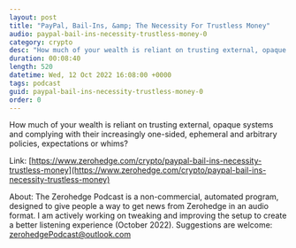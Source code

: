 ```yaml
---
layout: post
title: "PayPal, Bail-Ins, &amp; The Necessity For Trustless Money"
audio: paypal-bail-ins-necessity-trustless-money-0
category: crypto
desc: "How much of your wealth is reliant on trusting external, opaque systems and complying with their increasingly one-sided, ephemeral and arbitrary policies, expectations or whims? "
duration: 00:08:40
length: 520
datetime: Wed, 12 Oct 2022 16:08:00 +0000
tags: podcast
guid: paypal-bail-ins-necessity-trustless-money-0
order: 0
---
```

How much of your wealth is reliant on trusting external, opaque systems and complying with their increasingly one-sided, ephemeral and arbitrary policies, expectations or whims? 

Link: [https://www.zerohedge.com/crypto/paypal-bail-ins-necessity-trustless-money](https://www.zerohedge.com/crypto/paypal-bail-ins-necessity-trustless-money)

About: The Zerohedge Podcast is a non-commercial, automated program, designed to give people a way to get news from Zerohedge in an audio format.  I am actively working on tweaking and improving the setup to create a better listening experience (October 2022).  Suggestions are welcome: [zerohedgePodcast@outlook.com](mailto:zerohedgePodcast@outlook.com)